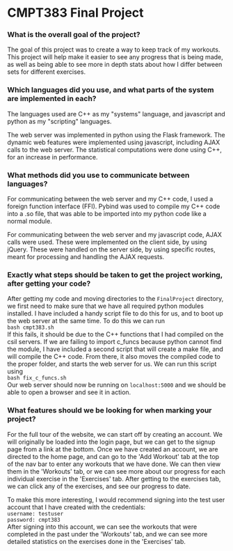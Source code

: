 # CMPT383 Final Project  

### What is the overall goal of the project?  

The goal of this project was to create a way to keep track of my workouts. This project
will help make it easier to see any progress that is being made, as well as being able to
see more in depth stats about how I differ between sets for different exercises.

### Which languages did you use, and what parts of the system are implemented in each?  

The languages used are C++ as my "systems" language, and javascript and python as my
"scripting" languages.  

The web server was implemented in python using the Flask framework. The dynamic web
features were implemented using javascript, including AJAX calls to the web server.
The statistical computations were done using C++, for an increase in performance.  

### What methods did you use to communicate between languages?  

For communicating between the web server and my C++ code, I used a foreign function
interface (FFI). Pybind was used to compile my C++ code into a .so file, that was
able to be imported into my python code like a normal module.  

For communicating between the web server and my javascript code, AJAX calls were used.
These were implemented on the client side, by using jQuery. These were handled on the
server side, by using specific routes, meant for processing and handling the AJAX
requests.

### Exactly what steps should be taken to get the project working, after getting your code?   

After getting my code and moving directories to the `FinalProject` directory, we first need
to make sure that we have all required python modules installed. I have included a handy script file to do this for us, and to boot up the web server at the same time. To do this we can run   
`bash cmpt383.sh`  
If this fails, it should be due to the C++ functions that I had compiled on the csil servers. If we are failing to import c_funcs because python cannot find the module, I have included a second script that will create a make file, and will compile the C++ code. From there, it also moves the compiled code to the proper folder, and starts the web server for us. We can run this script using    
`bash fix_c_funcs.sh`   
Our web server should now be running on `localhost:5000` and we should be able to open
a browser and see it in action.  

### What features should we be looking for when marking your project?

For the full tour of the website, we can start off by creating an account. We will
originally be loaded into the login page, but we can get to the signup page from a link
at the bottom. Once we have created an account, we are directed to the home page, and
can go to the 'Add Workout' tab at the top of the nav bar to enter any workouts that we
have done. We can then view them in the 'Workouts' tab, or we can see more about our
progress for each individual exercise in the 'Exercises' tab. After getting to the
exercises tab, we can click any of the exercises, and see our progress to date.    

To make this more interesting, I would recommend signing into the test user account that
I have created with the credentials:   
`username: testuser`   
`password: cmpt383`   
After signing into this account, we can see the workouts that were completed in the past 
under the 'Workouts' tab, and we can see more detailed statistics on the exercises done
in the 'Exercises' tab.
